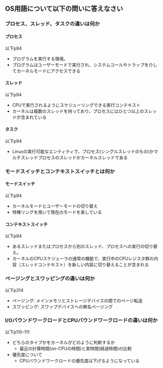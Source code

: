 ## OS用語について以下の問いに答えなさい
### プロセス、スレッド、タスクの違いは何か
#### プロセス
以下p94
- プログラムを実行する環境。
- プログラムはユーザーモードで実行され、システムコールやトラップを介してカーネルモードにアクセスできる
#### スレッド
以下p94
- CPUで実行されるようにスケジューリングできる実行コンテキスト
- カーネルは複数のスレッドを持っており、プロセスにはひとつ以上のスレッドが含まれている
#### タスク
以下p94
- Linuxの実行可能なエンティティで、プロセス(シングルスレッドのもの)かマルチスレッドプロセスのスレッドかカーネルスレッドである

### モードスイッチとコンテキストスイッチとは何か
#### モードスイッチ
以下p94
- カーネルモードとユーザーモードの切り替え
- 特権リングを用いて現在のモードを表している
#### コンテキストスイッチ
以下p94
- あるスレッドまたはプロセスから別のスレッド、プロセスへの実行の切り替え。
- カーネルのCPUスケジューラの通常の機能で、実行中のCPUレジスタ群の内容（スレッドコンテキスト）を新しい内容に切り替えることが含まれる
### ページングとスワッピングの違いは何か
以下p314
- ページング: メインメモリとストレージデバイスの間でのページ転送
- スワッピング: スワップデバイスへの無名ページング

### I/OバウンドワークロードとCPUバウンドワークロードの違いは何か
以下p110-111
- どちらのタイプかをカーネルがどのように判断するか
    - 最近の計算時間(on-CPUの時間)と実時間(経過時間)の比較
- 優先度について
    - CPUバウンドワークロードの優先度は下げるようになっている
